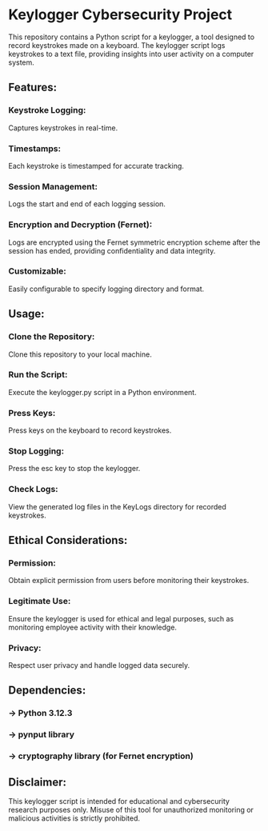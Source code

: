 # Keylogger Cybersecurity Project
This repository contains a Python script for a keylogger, a tool designed to record keystrokes made on a keyboard. The keylogger script logs keystrokes to a text file, providing insights into user activity on a computer system.

## Features:
### Keystroke Logging: 
Captures keystrokes in real-time.
### Timestamps: 
Each keystroke is timestamped for accurate tracking.
### Session Management: 
Logs the start and end of each logging session.
### Encryption and Decryption (Fernet):
Logs are encrypted using the Fernet symmetric encryption scheme after the session has ended, providing confidentiality and data integrity.
### Customizable: 
Easily configurable to specify logging directory and format.

## Usage:
### Clone the Repository: 
Clone this repository to your local machine.
### Run the Script: 
Execute the keylogger.py script in a Python environment.
### Press Keys: 
Press keys on the keyboard to record keystrokes.
### Stop Logging: 
Press the esc key to stop the keylogger.
### Check Logs: 
View the generated log files in the KeyLogs directory for recorded keystrokes.

## Ethical Considerations:
### Permission: 
Obtain explicit permission from users before monitoring their keystrokes.
### Legitimate Use: 
Ensure the keylogger is used for ethical and legal purposes, such as monitoring employee activity with their knowledge.
### Privacy: 
Respect user privacy and handle logged data securely.

## Dependencies:
### -> Python 3.12.3
### -> pynput library
### -> cryptography library (for Fernet encryption)

## Disclaimer:
This keylogger script is intended for educational and cybersecurity research purposes only. Misuse of this tool for unauthorized monitoring or malicious activities is strictly prohibited.
